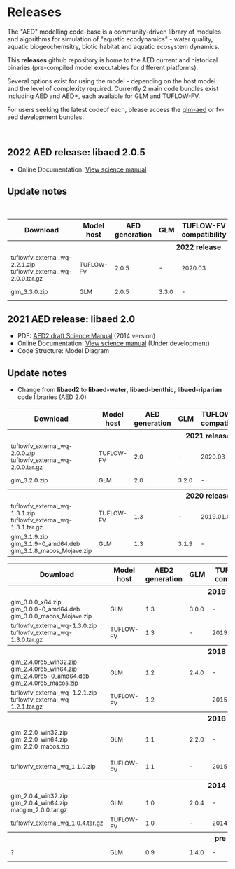 # Releases

The "AED" modelling code-base is a community-driven library of modules and algorithms for simulation of "aquatic ecodynamics" - water quality, aquatic biogeochemsitry, biotic habitat and aquatic ecosystem dynamics.

This **releases** github repository is home to the AED current and historical binaries (pre-compiled model executables for different platforms).

Several options exist for using the model - depending on the host model and the level of complexity required. Currently 2 main code bundles exist including AED and AED+, each available for GLM and TUFLOW-FV. 

For users seeking the latest codeof each, please access the [glm-aed](https://github.com/AquaticEcoDynamics/glm-aed) or fv-aed development bundles.

<br>

## 2022 AED release: libaed 2.0.5


- Online Documentation: [View science manual](http://aquaticecodynamics.github.io/aed-science/index.html)

## Update notes

<br>
  



<table width="100%">
<tr>
 <th>Download <i class="fa fa-download"></i></th>
 <th>Model host</th>
 <th>AED generation</th>
 <th><i class="fa fa-database"></i> GLM</th>
 <th><i class="fa fa-cubes"></i> TUFLOW-FV compatibility</th>
 <th><a href="#" rel="tooltip" title="FV-AED coupler">aed-fv</a></th>
 <th><a href="#" rel="tooltip" title="AED modules">libaed</a></th>
 <th><a href="#" rel="tooltip" title="AED+ modules">libaed-plus</a></th>
 <th>Comment</th>
</tr>
<tr><th colspan="9">2022 release</th><tr>
<tr>
  <td><sub><i class="fa fa-windows"></i> tuflowfv_external_wq-2.2.1.zip<br><i class="fa fa-linux"></i> tuflowfv_external_wq-2.0.0.tar.gz</th>
 <td><sub>TUFLOW-FV</sub></td>
 <td><sub>2.0.5</sub></td>
 <td><sub>-</sub></td>
 <td><sub>2020.03</sub></td>
 <td><sub>2.2.1</sub></td>
 <td><sub>2.0.5b</sub></td>
 <td><sub>-</sub></td>
 <td><sub>Windows/Linux release of AED plugin for TUFLOW-FV</sub></td>
</tr>
<tr>
 <td><sub><i class="fa fa-windows"></i> glm_3.3.0.zip</th>
 <td><sub>GLM</sub></td>
 <td><sub>2.0.5</sub></td>
 <td><sub>3.3.0</sub></td>
 <td><sub>-</sub></td>
 <td><sub>-</sub></td>
 <td><sub>2.0.5b</sub></td>
 <td><sub>-</sub></td>
 <td><sub>Windows/Linux/MacOSX release of GLM-AED</sub></td>
</tr>


</table>


## 2021 AED release: libaed 2.0


- PDF: [AED2 draft Science Manual](http://aed.see.uwa.edu.au/research/models/aed/downloads/AED_ScienceManual_v4_draft.pdf) (2014 version)
- Online Documentation: [View science manual](http://aquaticecodynamics.github.io/aed-science/index.html) (Under development)
- Code Structure: Model Diagram 

## Update notes

- Change from **libaed2** to **libaed-water**, **libaed-benthic**, **libaed-riparian** code libraries (AED 2.0)


  



<table width="100%">
<tr>
 <th>Download <i class="fa fa-download"></i></th>
 <th>Model host</th>
 <th>AED generation</th>
 <th><i class="fa fa-database"></i> GLM</th>
 <th><i class="fa fa-cubes"></i> TUFLOW-FV compatibility</th>
 <th><a href="#" rel="tooltip" title="FV-AED coupler">aed-fv</a></th>
 <th><a href="#" rel="tooltip" title="AED modules">libaed</a></th>
 <th><a href="#" rel="tooltip" title="AED+ modules">libaed-plus</a></th>
 <th>Comment</th>
</tr>
<tr><th colspan="9">2021 release</th><tr>
<tr>
  <td><sub><i class="fa fa-windows"></i> tuflowfv_external_wq-2.0.0.zip<br><i class="fa fa-linux"></i> tuflowfv_external_wq-2.0.0.tar.gz</th>
 <td><sub>TUFLOW-FV</sub></td>
 <td><sub>2.0</sub></td>
 <td><sub>-</sub></td>
 <td><sub>2020.03</sub></td>
 <td><sub>1.3.2</sub></td>
 <td><sub>2.0.0</sub></td>
 <td><sub>-</sub></td>
 <td><sub>Windows/Linux release of AED plugin for TUFLOW-FV</sub></td>
</tr>
<tr>
 <td><sub><i class="fa fa-windows"></i> glm_3.2.0.zip</th>
 <td><sub>GLM</sub></td>
 <td><sub>2.0</sub></td>
 <td><sub>3.2.0</sub></td>
 <td><sub>-</sub></td>
 <td><sub>-</sub></td>
 <td><sub>2.0.0</sub></td>
 <td><sub>-</sub></td>
 <td><sub>Windows/Linux/MacOSX release of GLM-AED</sub></td>
</tr>
<tr><th colspan="9">2020 release</th><tr>
<tr>
 <td><sub><i class="fa fa-windows"></i> tuflowfv_external_wq-1.3.1.zip<br><i class="fa fa-linux"></i> tuflowfv_external_wq-1.3.1.tar.gz</th>
 <td><sub>TUFLOW-FV</sub></td>
 <td><sub>1.3</sub></td>
 <td><sub>-</sub></td>
 <td><sub>2019.01.008</sub></td>
 <td><sub>1.3.1</sub></td>
 <td><sub>1.3.1</sub></td>
 <td><sub>-</sub></td>
 <td><sub>Windows/Linux release of AED plugin for TUFLOW-FV</sub></td>
</tr>
<tr>
 <td><sub><i class="fa fa-windows"></i> glm_3.1.9.zip<br><i class="fa fa-linux"></i> glm_3.1.9-0_amd64.deb<br><i class="fa fa-apple"></i> glm_3.1.8_macos_Mojave.zip</th>
 <td><sub>GLM</sub></td>
 <td><sub>1.3</sub></td>
 <td><sub>3.1.9</sub></td>
 <td><sub>-</sub></td>
 <td><sub>-</sub></td>
 <td><sub>1.3.1</sub></td>
 <td><sub>-</sub></td>
 <td><sub>Windows/Linux/MacOSX release of GLM-AED</sub></td>
</tr>

</table>

<table width="100%">

<tr>
 <th>Download <i class="fa fa-download"></i></th>
 <th>Model host</th>
 <th>AED2 generation</th>
 <th><i class="fa fa-database"></i> GLM</th>
 <th><i class="fa fa-cubes"></i> TUFLOW-FV compatibility</th>
 <th><a href="#" rel="tooltip" title="FV-AED2 coupler">libfvaed2</a></th>
 <th><a href="#" rel="tooltip" title="AED2 modules">libaed2</a></th>
 <th><a href="#" rel="tooltip" title="AED2+ modules">libaed2-plus</a></th>
 <th>Comment</th>
</tr>
<tr><th colspan="9">2019 release</th><tr>
<tr>
 <td><sub><i class="fa fa-windows"></i> glm_3.0.0_x64.zip<br><i class="fa fa-linux"></i> glm_3.0.0-0_amd64.deb<br><i class="fa fa-apple"></i> glm_3.0.0_macos_Mojave.zip</th>
 <td><sub>GLM</sub></td>
 <td><sub>1.3</sub></td>
 <td><sub>3.0.0</sub></td>
 <td><sub>-</sub></td>
 <td><sub>-</sub></td>
 <td><sub>1.3.0</sub></td>
 <td><sub>-</sub></td>
 <td><sub>Windows/Linux/MacOSX release of GLM-AED2</sub></td>
</tr>
<tr>
 <td><sub><i class="fa fa-windows"></i> tuflowfv_external_wq-1.3.0.zip<br><i class="fa fa-linux"></i> tuflowfv_external_wq-1.3.0.tar.gz</th>
 <td><sub>TUFLOW-FV</sub></td>
 <td><sub>1.3</sub></td>
 <td><sub>-</sub></td>
 <td><sub>2019.01.008</sub></td>
 <td><sub>1.0.0</sub></td>
 <td><sub>1.3.0</sub></td>
 <td><sub>-</sub></td>
 <td><sub>Windows/Linux release of AED2 plugin for TUFLOW-FV</sub></td>
</tr>
<tr><th colspan="9">2018 release</th><tr>
<tr>
 <td><sub><i class="fa fa-windows"></i> glm_2.4.0rc5_win32.zip<br><i class="fa fa-windows"></i> glm_2.4.0rc5_win64.zip<br><i class="fa fa-linux"></i> glm_2.4.0rc5-0_amd64.deb<br><i class="fa fa-apple"></i> glm_2.4.0rc5_macos.zip</th>
 <td><sub>GLM</sub></td>
 <td><sub>1.2</sub></td>
 <td><sub>2.4.0</sub></td>
 <td><sub>-</sub></td>
 <td><sub>-</sub></td>
 <td><sub>1.2.2</sub></td>
 <td><sub>-</sub></td>
 <td><sub>Windows/Linux/MacOSX release of GLM-AED2</sub></td>
</tr>
<tr>
 <td><sub><i class="fa fa-windows"></i> tuflowfv_external_wq-1.2.1.zip<br><i class="fa fa-linux"></i> tuflowfv_external_wq-1.2.1.tar.gz</th>
 <td><sub>TUFLOW-FV</sub></td>
 <td><sub>1.2</sub></td>
 <td><sub>-</sub></td>
 <td><sub>2015.01.015_dev</sub></td>
 <td><sub>0.9.34</sub></td>
 <td><sub>1.2.1</sub></td>
 <td><sub>-</sub></td>
 <td><sub>Windows/Linux release of AED2 plugin for TUFLOW-FV</sub></td>
</tr>
<tr><th colspan="9">2016 release</th><tr>
<tr>
 <td><sub><i class="fa fa-windows"></i> glm_2.2.0_win32.zip<br><i class="fa fa-windows"></i> glm_2.2.0_win64.zip<br><i class="fa fa-apple"></i> glm_2.2.0_macos.zip</th>
 <td><sub>GLM</sub></td>
 <td><sub>1.1</sub></td>
 <td><sub>2.2.0</sub></td>
 <td><sub>-</sub></td>
 <td><sub>-</sub></td>
 <td><sub>1.1.x</sub></td>
 <td><sub><small>pre</small></sub></td>
 <td><sub>Windows/MacOSX release of GLM-AED2.<br><i class="fa fa-info-circle"></i> <u>Known issues</u>: FABM link not working</sub></td>
</tr>
<tr>
 <td><sub>tuflowfv_external_wq_1.1.0.zip</th>
 <td><sub>TUFLOW-FV</sub></td>
 <td><sub>1.1</sub></td>
 <td><sub>-</sub></td>
 <td><sub>2015.01.015_dev</sub></td>
 <td><sub>0.9.31</sub></td>
 <td><sub>1.1.0 <small>reports as 1.3.0_dev01</small></sub></td>
 <td><sub><small>pre</small></sub></td>
 <td><sub>Windows release of AED2 plugin (dll) for TUFLOW-FV</sub></td>
</tr>
<tr><th colspan="9">2014 release</th><tr>
<tr>
 <td><sub><i class="fa fa-windows"></i> glm_2.0.4_win32.zip<br><i class="fa fa-windows"></i> glm_2.0.4_win64.zip<br><i class="fa fa-apple"></i> macglm_2.0.0.tar.gz</th>
 <td><sub>GLM</sub></td>
 <td><sub>1.0</sub></td>
 <td><sub>2.0.4</sub></td>
 <td><sub>-</sub></td>
 <td><sub>-</sub></td>
 <td><sub>1.0.x</sub></td>
 <td><sub>-</sub></td>
 <td><sub>Windows/MacOSX release of GLM-AED2.</sub></td>
</tr>
<tr>
 <td><sub><i class="fa fa-linux"></i> tuflowfv_external_wq_1.0.4.tar.gz</th>
 <td><sub>TUFLOW-FV</sub></td>
 <td><sub>1.0</sub></td>
 <td><sub>-</sub></td>
 <td><sub>2014.01.016</sub></td>
 <td><sub>?</sub></td>
 <td><sub>1.0.4</sub></td>
 <td><sub>-</sub></td>
 <td><sub>Linux release of AED2 plugin for TUFLOW-FV</sub></td>
</tr>
<tr><th colspan="9">pre 2014</th><tr>
<tr>
 <td><sub><i class="fa fa-windows"></i> ?</th>
 <td><sub>GLM</sub></td>
 <td><sub>0.9</sub></td>
 <td><sub>1.4.0</sub></td>
 <td><sub>-</sub></td>
 <td><sub>-</sub></td>
 <td><sub>~0.9</sub></td>
 <td><sub>-</sub></td>
 <td><sub>Original windows release of GLM-AED2.</sub></td>
</tr>
</table>
